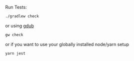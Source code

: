 Run Tests:

```bash
./gradlew check
```

or using [gdub](https://github.com/dougborg/gdub)
```bash
gw check
```

or if you want to use your globally installed node/yarn setup
```bash
yarn jest
```

